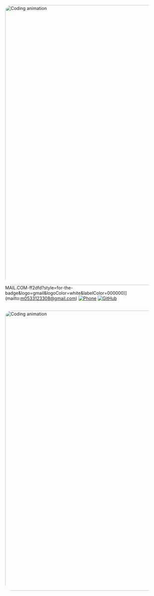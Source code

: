 <img src="assets/CodeCodingGIF.gif" alt="Coding animation" width="900" style="max-width:95%; border-radius:20px;"/>MAIL.COM-ff2dfd?style=for-the-badge&logo=gmail&logoColor=white&labelColor=000000)](mailto:m0533123308@gmail.com)
[![Phone](https://img.shields.io/badge/%2B972--53--312--3308-7c3aed?style=for-the-badge&logo=phone&logoColor=white&labelColor=000000)](tel:+972533123308)
[![GitHub](https://img.shields.io/badge/GITHUB.COM%2FMIRIAM--EPSTEIN-2dd4ff?style=for-the-badge&logo=github&logoColor=000000&labelColor=000000)](https://github.com/Miriam-Epstein)

<br/>

<img src="assets/CodeCodingGIF.gif" alt="Coding animation" width="900" style="max-width:95%; border-radius:20px;"/>

</div>


